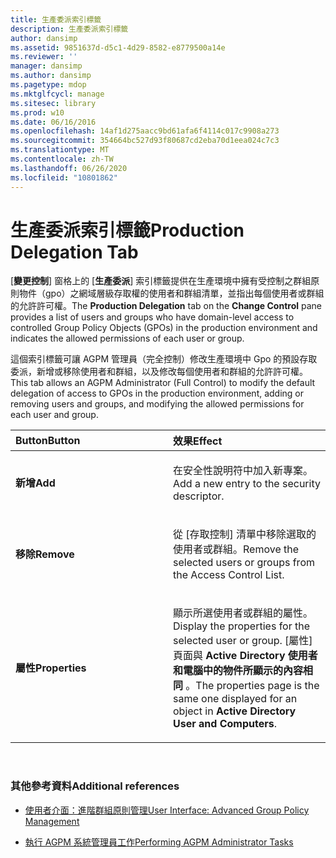 ```yaml
---
title: 生產委派索引標籤
description: 生產委派索引標籤
author: dansimp
ms.assetid: 9851637d-d5c1-4d29-8582-e8779500a14e
ms.reviewer: ''
manager: dansimp
ms.author: dansimp
ms.pagetype: mdop
ms.mktglfcycl: manage
ms.sitesec: library
ms.prod: w10
ms.date: 06/16/2016
ms.openlocfilehash: 14af1d275aacc9bd61afa6f4114c017c9908a273
ms.sourcegitcommit: 354664bc527d93f80687cd2eba70d1eea024c7c3
ms.translationtype: MT
ms.contentlocale: zh-TW
ms.lasthandoff: 06/26/2020
ms.locfileid: "10801862"
---
```

# <span data-ttu-id="c4837-103">生產委派索引標籤</span><span class="sxs-lookup"><span data-stu-id="c4837-103">Production Delegation Tab</span></span>


<span data-ttu-id="c4837-104">[**變更控制**] 窗格上的 [**生產委派**] 索引標籤提供在生產環境中擁有受控制之群組原則物件（gpo）之網域層級存取權的使用者和群組清單，並指出每個使用者或群組的允許許可權。</span><span class="sxs-lookup"><span data-stu-id="c4837-104">The **Production Delegation** tab on the **Change Control** pane provides a list of users and groups who have domain-level access to controlled Group Policy Objects (GPOs) in the production environment and indicates the allowed permissions of each user or group.</span></span>

<span data-ttu-id="c4837-105">這個索引標籤可讓 AGPM 管理員（完全控制）修改生產環境中 Gpo 的預設存取委派，新增或移除使用者和群組，以及修改每個使用者和群組的允許許可權。</span><span class="sxs-lookup"><span data-stu-id="c4837-105">This tab allows an AGPM Administrator (Full Control) to modify the default delegation of access to GPOs in the production environment, adding or removing users and groups, and modifying the allowed permissions for each user and group.</span></span>

<table>
<colgroup>
<col width="50%" />
<col width="50%" />
</colgroup>
<thead>
<tr class="header">
<th align="left"><span data-ttu-id="c4837-106">Button</span><span class="sxs-lookup"><span data-stu-id="c4837-106">Button</span></span></th>
<th align="left"><span data-ttu-id="c4837-107">效果</span><span class="sxs-lookup"><span data-stu-id="c4837-107">Effect</span></span></th>
</tr>
</thead>
<tbody>
<tr class="odd">
<td align="left"><p><strong><span data-ttu-id="c4837-108">新增</span><span class="sxs-lookup"><span data-stu-id="c4837-108">Add</span></span></strong></p></td>
<td align="left"><p><span data-ttu-id="c4837-109">在安全性說明符中加入新專案。</span><span class="sxs-lookup"><span data-stu-id="c4837-109">Add a new entry to the security descriptor.</span></span></p></td>
</tr>
<tr class="even">
<td align="left"><p><strong><span data-ttu-id="c4837-110">移除</span><span class="sxs-lookup"><span data-stu-id="c4837-110">Remove</span></span></strong></p></td>
<td align="left"><p><span data-ttu-id="c4837-111">從 [存取控制] 清單中移除選取的使用者或群組。</span><span class="sxs-lookup"><span data-stu-id="c4837-111">Remove the selected users or groups from the Access Control List.</span></span></p></td>
</tr>
<tr class="odd">
<td align="left"><p><strong><span data-ttu-id="c4837-112">屬性</span><span class="sxs-lookup"><span data-stu-id="c4837-112">Properties</span></span></strong></p></td>
<td align="left"><p><span data-ttu-id="c4837-113">顯示所選使用者或群組的屬性。</span><span class="sxs-lookup"><span data-stu-id="c4837-113">Display the properties for the selected user or group.</span></span> <span data-ttu-id="c4837-114">[屬性] 頁面與 <strong> Active Directory 使用者和電腦中的物件所顯示的內容相同 </strong> 。</span><span class="sxs-lookup"><span data-stu-id="c4837-114">The properties page is the same one displayed for an object in <strong>Active Directory User and Computers</strong>.</span></span></p></td>
</tr>
</tbody>
</table>

 

### <span data-ttu-id="c4837-115">其他參考資料</span><span class="sxs-lookup"><span data-stu-id="c4837-115">Additional references</span></span>

-   [<span data-ttu-id="c4837-116">使用者介面：進階群組原則管理</span><span class="sxs-lookup"><span data-stu-id="c4837-116">User Interface: Advanced Group Policy Management</span></span>](user-interface-advanced-group-policy-management-agpm30ops.md)

-   [<span data-ttu-id="c4837-117">執行 AGPM 系統管理員工作</span><span class="sxs-lookup"><span data-stu-id="c4837-117">Performing AGPM Administrator Tasks</span></span>](performing-agpm-administrator-tasks-agpm30ops.md)

 

 





